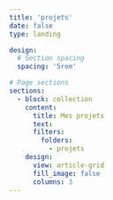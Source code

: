 ```yaml
---
title: 'projets'
date: false
type: landing

design:
  # Section spacing
  spacing: '5rem'

# Page sections
sections:
  - block: collection
    content:
      title: Mes projets
      text: 
      filters:
        folders:
          - projets
    design:
      view: article-grid
      fill_image: false
      columns: 3
---
```

